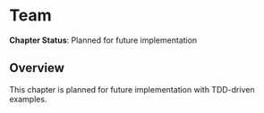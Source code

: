 # Team

**Chapter Status**: Planned for future implementation

## Overview

This chapter is planned for future implementation with TDD-driven examples.
